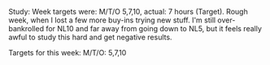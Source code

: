 
Study: Week targets were:  M/T/O 5,7,10, actual: 7 hours (Target).
Rough week, when I lost a few more buy-ins trying new stuff.
I'm still over-bankrolled for NL10 and far away from going down to NL5, but it feels really awful to study this hard and get negative results.


Targets for this week: M/T/O: 5,7,10
